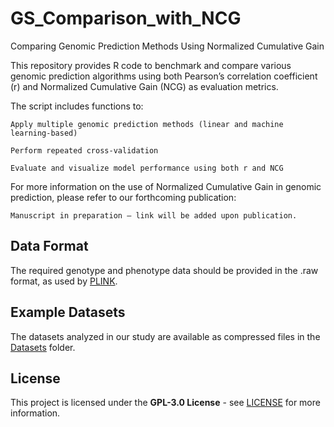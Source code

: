 # GS_Comparison_with_NCG
Comparing Genomic Prediction Methods Using Normalized Cumulative Gain

This repository provides R code to benchmark and compare various genomic prediction algorithms using both Pearson’s correlation coefficient (r) and Normalized Cumulative Gain (NCG) as evaluation metrics.

The script includes functions to:

    Apply multiple genomic prediction methods (linear and machine learning-based)

    Perform repeated cross-validation

    Evaluate and visualize model performance using both r and NCG

For more information on the use of Normalized Cumulative Gain in genomic prediction, please refer to our forthcoming publication:

    Manuscript in preparation – link will be added upon publication.

## Data Format
The required genotype and phenotype data should be provided in the .raw format, as used by [PLINK](https://www.cog-genomics.org/plink/1.9/formats).

## Example Datasets
The datasets analyzed in our study are available as compressed files in the [Datasets](https://github.com/FelixHeinrich/GS_Comparison_with_NCG/tree/main/Datasets) folder.

## License

This project is licensed under the **GPL-3.0 License** - see [LICENSE](LICENSE) for more information.
